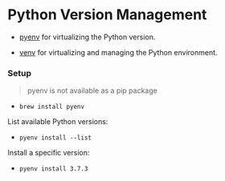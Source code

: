 # Python Version Management





- [pyenv](https://github.com/pyenv/pyenv) for virtualizing the Python version.

- [venv](https://docs.python.org/3/library/venv.html#module-venv) for virtualizing and managing the Python environment.



### Setup

> pyenv is not available as a pip package



- `brew install pyenv`



List available Python versions:

- `pyenv install --list`

Install a specific version:

- `pyenv install 3.7.3`